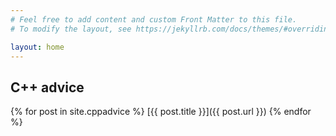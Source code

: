```yaml
---
# Feel free to add content and custom Front Matter to this file.
# To modify the layout, see https://jekyllrb.com/docs/themes/#overriding-theme-defaults

layout: home
---
```

## C++ advice
{% for post in site.cppadvice %}
  [{{ post.title }}]({{ post.url }})
{% endfor %}
